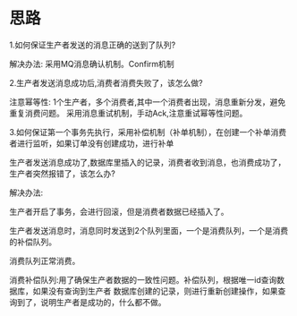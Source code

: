 # 思路
1.如何保证生产者发送的消息正确的送到了队列?

解决办法: 采用MQ消息确认机制。Confirm机制

2.生产者发送消息成功后,消费者消费失败了，该怎么做?

注意幂等性: 1个生产者，多个消费者,其中一个消费者出现，消息重新分发，避免重复消费问题。
采用消息重试机制，手动Ack,注意重试幂等性问题。

3.如何保证第一个事务先执行，采用补偿机制（补单机制），在创建一个补单消费者进行监听，如果订单没有创建成功，进行补单

生产者发送消息成功了,数据库里插入的记录，消费者收到消息，也消费成功了，生产者突然报错了，该怎么办?

解决办法:

生产者开启了事务，会进行回滚，但是消费者数据已经插入了。

生产者发送消息时，消息同时发送到2个队列里面，一个是消费队列，一个是消费的补偿队列。

消费队列正常消费。

消费补偿队列:用了确保生产者数据的一致性问题。补偿队列，根据唯一id查询数据库，如果没有查询到生产者
数据库创建的记录，则进行重新创建操作，如果查询到了，说明生产者是成功的，什么都不做。